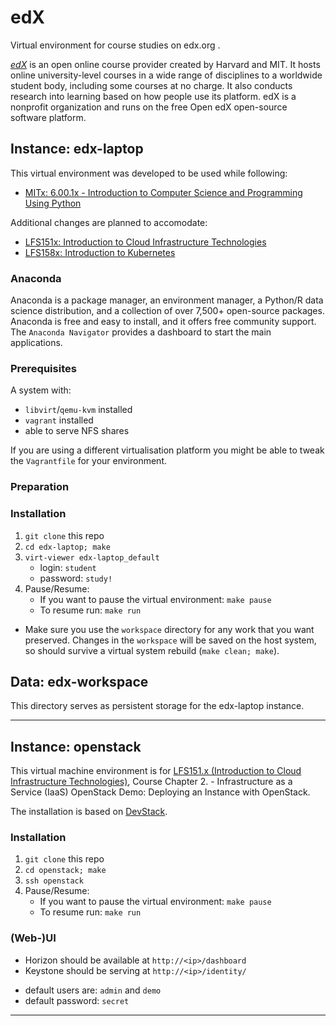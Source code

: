 # edX
Virtual environment for course studies on edx.org .

*[edX](https://www.edx.org/)* is an open online course provider created by Harvard and MIT. It hosts online university-level courses in a wide range of disciplines to a worldwide student body, including some courses at no charge. It also conducts research into learning based on how people use its platform. edX is a nonprofit organization and runs on the free Open edX open-source software platform.

## Instance: edx-laptop
This virtual environment was developed to be used while following:
* [MITx: 6.00.1x - Introduction to Computer Science and Programming Using Python](https://courses.edx.org/courses/course-v1:MITx+6.00.1x+2T2020a/)

Additional changes are planned to accomodate:
* [LFS151x: Introduction to Cloud Infrastructure Technologies](https://courses.edx.org/courses/course-v1:LinuxFoundationX+LFS151.x+2T2020/)
* [LFS158x: Introduction to Kubernetes](https://courses.edx.org/courses/course-v1:LinuxFoundationX+LFS158x+2T2019/)


### Anaconda
Anaconda is a package manager, an environment manager, a Python/R data science distribution, and a collection of over 7,500+ open-source packages. Anaconda is free and easy to install, and it offers free community support.
The `Anaconda Navigator` provides a dashboard to start the main applications.

### Prerequisites
A system with:
* `libvirt`/`qemu-kvm` installed
* `vagrant` installed
* able to serve NFS shares

If you are using a different virtualisation platform you might be able to tweak the `Vagrantfile` for your environment.

### Preparation

### Installation
1. `git clone` this repo
2. `cd edx-laptop; make`
3. `virt-viewer edx-laptop_default`
   - login:  `student`
   - password: `study!`
4. Pause/Resume:
   - If you want to pause the virtual environment: `make pause`
   - To resume run: `make run`

* Make sure you use the `workspace` directory for any work that you want preserved.
  Changes in the `workspace` will be saved on the host system, so should survive a virtual system rebuild (`make clean; make`).


## Data: edx-workspace
This directory serves as persistent storage for the edx-laptop instance.

---

## Instance: openstack
This virtual machine environment is for [LFS151.x (Introduction to Cloud Infrastructure Technologies)](https://courses.edx.org/courses/course-v1:LinuxFoundationX+LFS151.x+2T2020/course/), Course Chapter 2. - Infrastructure as a Service (IaaS) OpenStack Demo: Deploying an Instance with OpenStack.

The installation is based on [DevStack](https://docs.openstack.org/devstack/latest/).

### Installation
1. `git clone` this repo
2. `cd openstack; make`
3. `ssh openstack`
4. Pause/Resume:
   - If you want to pause the virtual environment: `make pause`
   - To resume run: `make run`

### (Web-)UI
* Horizon should be available at `http://<ip>/dashboard`
* Keystone should be serving at `http://<ip>/identity/`
- default users are: `admin` and `demo`
- default password: `secret`

---


